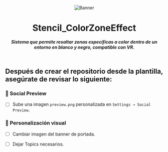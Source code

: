 <header>

![Banner](https://github.com/user-attachments/assets/5b933a56-0ece-452a-99c0-1a641485a6b9)

# **Stencil_ColorZoneEffect**

_**Sistema que permite resaltar zonas específicas a color dentro de un entorno en blanco y negro, compatible con VR.**_


</header>
   
<footer>
   
## Después de crear el repositorio desde la plantilla, asegúrate de revisar lo siguiente:

### 📸 Social Preview
- [ ] Sube una imagen `preview.png` personalizada en `Settings → Social Preview`.

### 🎨 Personalización visual
- [ ] Cambiar imagen del banner de portada.
- [ ] Dejar Topics necesarios.


</footer>
